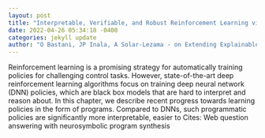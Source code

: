 ```yaml
--- 
layout: post 
title: "Interpretable, Verifiable, and Robust Reinforcement Learning via Program Synthesis" 
date: 2022-04-26 05:34:18 -0400 
categories: jekyll update 
author: "O Bastani, JP Inala, A Solar-Lezama - on Extending Explainable AI Beyond Deep , 2022" 
--- 
```

Reinforcement learning is a promising strategy for automatically training policies for challenging control tasks. However, state-of-the-art deep reinforcement learning algorithms focus on training deep neural network (DNN) policies, which are black box models that are hard to interpret and reason about. In this chapter, we describe recent progress towards learning policies in the form of programs. Compared to DNNs, such programmatic policies are significantly more interpretable, easier to Cites: Web question answering with neurosymbolic program synthesis